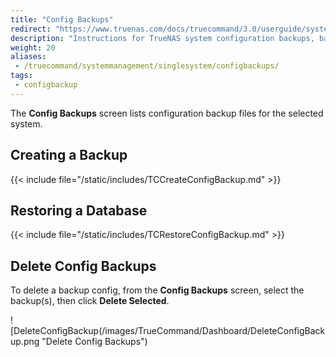 ```yaml
---
title: "Config Backups"
redirect: "https://www.truenas.com/docs/truecommand/3.0/userguide/systemmanagement/singlesystem/systemmanagement/"
description: "Instructions for TrueNAS system configuration backups, backing up, restoring from, and deleting backups."
weight: 20
aliases:
 - /truecommand/systemmanagement/singlesystem/configbackups/
tags:
 - configbackup
---
```


The **Config Backups** screen lists configuration backup files for the selected system. 

## Creating a Backup

{{< include file="/static/includes/TCCreateConfigBackup.md" >}}

## Restoring a Database

{{< include file="/static/includes/TCRestoreConfigBackup.md" >}}

## Delete Config Backups

To delete a backup config, from the **Config Backups** screen, select the backup(s), then click **Delete Selected**.

![DeleteConfigBackup(/images/TrueCommand/Dashboard/DeleteConfigBackup.png "Delete Config Backups")
